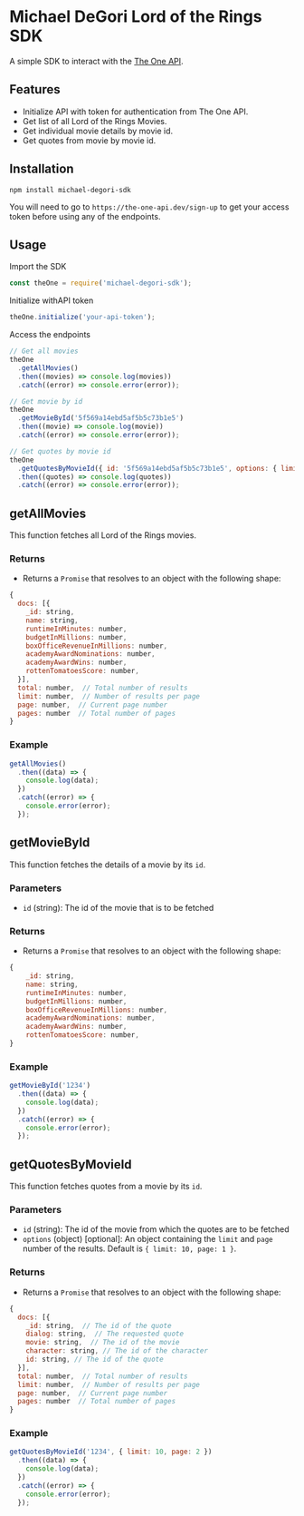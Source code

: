 # Michael DeGori Lord of the Rings SDK

A simple SDK to interact with the [The One API](https://the-one-api.dev/v2).

## Features

- Initialize API with token for authentication from The One API.
- Get list of all Lord of the Rings Movies.
- Get individual movie details by movie id.
- Get quotes from movie by movie id.

## Installation

```
npm install michael-degori-sdk
```

You will need to go to `https://the-one-api.dev/sign-up` to get your access token before using any of the endpoints.

## Usage

Import the SDK

```javascript
const theOne = require('michael-degori-sdk');
```

Initialize withAPI token

```javascript
theOne.initialize('your-api-token');
```

Access the endpoints

```javascript
// Get all movies
theOne
  .getAllMovies()
  .then((movies) => console.log(movies))
  .catch((error) => console.error(error));

// Get movie by id
theOne
  .getMovieById('5f569a14ebd5af5b5c73b1e5')
  .then((movie) => console.log(movie))
  .catch((error) => console.error(error));

// Get quotes by movie id
theOne
  .getQuotesByMovieId({ id: '5f569a14ebd5af5b5c73b1e5', options: { limit: 10, page: 1 } })
  .then((quotes) => console.log(quotes))
  .catch((error) => console.error(error));
```

## getAllMovies

This function fetches all Lord of the Rings movies.

### Returns

- Returns a `Promise` that resolves to an object with the following shape:

```javascript
{
  docs: [{
    _id: string,
    name: string,
    runtimeInMinutes: number,
    budgetInMillions: number,
    boxOfficeRevenueInMillions: number,
    academyAwardNominations: number,
    academyAwardWins: number,
    rottenTomatoesScore: number,
  }],
  total: number,  // Total number of results
  limit: number,  // Number of results per page
  page: number,  // Current page number
  pages: number  // Total number of pages
}
```

### Example

```javascript
getAllMovies()
  .then((data) => {
    console.log(data);
  })
  .catch((error) => {
    console.error(error);
  });
```

## getMovieById

This function fetches the details of a movie by its `id`.

### Parameters

- `id` (string): The id of the movie that is to be fetched

### Returns

- Returns a `Promise` that resolves to an object with the following shape:

```javascript
{
    _id: string,
    name: string,
    runtimeInMinutes: number,
    budgetInMillions: number,
    boxOfficeRevenueInMillions: number,
    academyAwardNominations: number,
    academyAwardWins: number,
    rottenTomatoesScore: number,
}
```

### Example

```javascript
getMovieById('1234')
  .then((data) => {
    console.log(data);
  })
  .catch((error) => {
    console.error(error);
  });
```

## getQuotesByMovieId

This function fetches quotes from a movie by its `id`.

### Parameters

- `id` (string): The id of the movie from which the quotes are to be fetched
- `options` (object) [optional]: An object containing the `limit` and `page` number of the results. Default is `{ limit: 10, page: 1 }`.

### Returns

- Returns a `Promise` that resolves to an object with the following shape:

```javascript
{
  docs: [{
    _id: string,  // The id of the quote
    dialog: string,  // The requested quote
    movie: string,  // The id of the movie
    character: string, // The id of the character
    id: string, // The id of the quote
  }],
  total: number,  // Total number of results
  limit: number,  // Number of results per page
  page: number,  // Current page number
  pages: number  // Total number of pages
}
```

### Example

```javascript
getQuotesByMovieId('1234', { limit: 10, page: 2 })
  .then((data) => {
    console.log(data);
  })
  .catch((error) => {
    console.error(error);
  });
```
